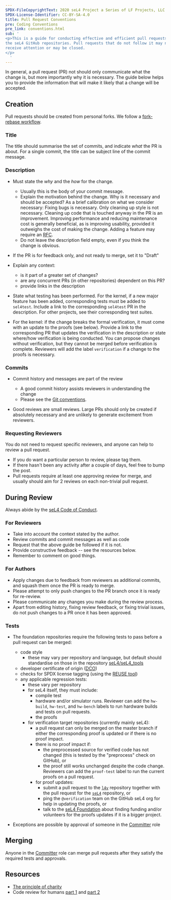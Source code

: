 ```yaml
---
SPDX-FileCopyrightText: 2020 seL4 Project a Series of LF Projects, LLC.
SPDX-License-Identifier: CC-BY-SA-4.0
title: Pull Request Conventions
pre: Coding Conventions
pre_link: conventions.html
sub: '
<p>This is a guide for conducting effective and efficient pull requests on any of
the seL4 GitHub repositories. Pull requests that do not follow it may not
receive attention or may be closed.
</p>
  '
---
```


In general, a pull request (PR) not should only communicate what the change is,
but more importantly why it is necessary. The guide below helps you to provide
the information that will make it likely that a change will be accepted.

## Creation

Pull requests should be created from personal forks. We follow a [fork-rebase
workflow](https://www.atlassian.com/git/tutorials/comparing-workflows/forking-workflow).

### Title

The title should summarise the set of commits, and indicate *what* the PR is
about. For a single commit, the title can be subject line of the commit message.

### Description

- Must state the *why* and the *how* for the change.
  - Usually this is the body of your commit message.
  - Explain the motivation behind the change. Why is it necessary and should be
    accepted? As a brief calibration on what we consider necessary: Fixing bugs
    is necessary. Only cleaning up style is not necessary. Cleaning up code
    that is touched anyway in the PR is an improvement. Improving performance
    and reducing maintenance cost is generally beneficial, as is improving
    usability, provided it outweighs the cost of making the change. Adding a
    feature may require an [RFC].
  - Do not leave the description field empty, even if you think the change is
    obvious.

- If the PR is for feedback only, and not ready to merge, set it to "Draft"

- Explain any context:
  - is it part of a greater set of changes?
  - are any concurrent PRs (in other repositories) dependent on this PR?
  - provide links in the description

- State what testing has been performed. For the kernel, if a new major feature
  has been added, corresponding tests must be added to `sel4test`. Include a
  link to the corresponding `sel4test` PR in the description. For other
  projects, see their corresponding test suites.

- For the kernel: if the change breaks the formal verification, it must come
  with an update to the proofs (see below). Provide a link to the corresponding
  PR that updates the verification in the description or state where/how
  verification is being conducted. You can propose changes without verification,
  but they cannot be merged before verification is complete. Reviewers will add
  the label `verification` if a change to the proofs is necessary.


### Commits

- Commit history and messages are part of the review
  - A good commit history assists reviewers in understanding the change
  - Please see the [Git conventions](/GitConventions).

- Good reviews are small reviews. Large PRs should only be created if absolutely
  necessary and are unlikely to generate excitement from reviewers.

### Requesting Reviewers

You do not need to request specific reviewers, and anyone can help to review a
pull request.

- If you do want a particular person to review, please tag them.
- If there hasn't been any activity after a couple of days, feel free to bump the post.
- Pull requests require at least one approving review for merge,
  and usually should aim for 2 reviews on each non-trivial pull request.

## During Review

Always abide by the [seL4 Code of Conduct](/Conduct).

### For Reviewers

- Take into account the context stated by the author.
- Review commits and commit messages as well as code
- Request that the above guide be followed if it is not.
- Provide constructive feedback -- see the resources below.
- Remember to comment on good things.

### For Authors

- Apply changes due to feedback from reviewers as additional commits, and squash
  them once the PR is ready to merge.
- Please attempt to only push changes to the PR branch once it is ready for re-review.
- Please communicate any changes you make during the review process.
- Apart from editing history, fixing review feedback, or fixing trivial issues,
  do not push changes to a PR once it has been approved.

### Tests

- The foundation repositories require the following tests to pass
  before a pull request can be merged:
  - code style
    - these may vary per repository and language, but default should
      standardise on those in the repository
      [seL4/seL4_tools](https://github.com/seL4/seL4_tools/tree/master/misc)
  - developer certificate of origin ([DCO][dco])
  - checks for SPDX license tagging (using the [REUSE tool][reuse])
  - any applicable regression tests:
    - these vary per repository
    - for seL4 itself, they must include:
      - compile test
      - hardware and/or simulator runs. Reviewer can add the `hw-build`,
        `hw-test`, and `hw-bench` labels to run hardware builds and tests
        on pull requests.
      - the proofs
    - for verification target repositories (currently mainly seL4):
      - a pull request can only be merged on the master branch if either
        the corresponding proof is updated or if there is no proof impact.
      - there is no proof impact if:
        - the preprocessed source for verified code has not changed
          (this is tested by the "preprocess" check on GitHub), or
        - the proof still works unchanged despite the code change.
          Reviewers can add the `proof-test` label to run the current proofs
          on a pull request.
      - for proof updates:
        - submit a pull request to the [`l4v`](https://github.com/seL4/l4v)
          repository together with the
          pull request for the [`seL4`](https://github.com/seL4/seL4)
          repository, or
        - ping the `@verification` team on the GitHub seL4 org for help in
          updating the proofs, or
        - talk to the [seL4 Foundation][foundation] about finding funding
          and/or volunteers for the proofs updates if it is a bigger project.

- Exceptions are possible by approval of someone in the [Committer][Committers] role

## Merging

Anyone in the [Committer][Committers] role can merge pull requests after they
satisfy the required tests and approvals.

## Resources

- [The principle of charity](http://fishbowl.pastiche.org/2009/10/20/the_principle_of_charity_2/)
- Code review for humans [part 1](https://mtlynch.io/human-code-reviews-1/) and [part
  2](https://mtlynch.io/human-code-reviews-2/)


[Committers]: roles.html
[Reuse]: https://reuse.software
[DCO]: contributing.html
[foundation]: https://sel4.systems/Foundation/
[RFC]: rfc-process.html
